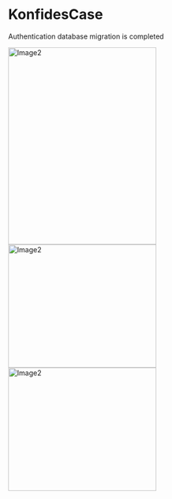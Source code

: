 # KonfidesCase

Authentication database migration is completed

<img src="https://github.com/Oguzhan13/KonfidesCase/assets/108337929/988f04ab-b5d0-46c2-b047-6f1065597865" alt="Image2" width="300" height="400" />
<img src="https://github.com/Oguzhan13/KonfidesCase/assets/108337929/8750a7f1-a581-4575-9e6d-f6cd3d9b2c7e" alt="Image2" width="300" height="250" />
<img src="https://github.com/Oguzhan13/KonfidesCase/assets/108337929/4b522135-367b-4cc6-a19e-4b17eda7d49d" alt="Image2" width="300" height="250" />

